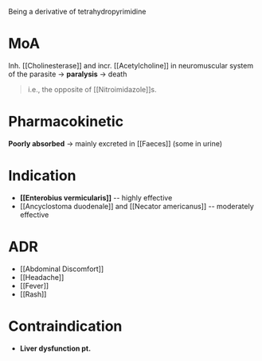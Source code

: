 Being a derivative of tetrahydropyrimidine

# MoA
Inh. [[Cholinesterase]] and incr. [[Acetylcholine]] in neuromuscular system of the parasite -> **paralysis** -> death
> i.e., the opposite of [[Nitroimidazole]]s.

# Pharmacokinetic
**Poorly absorbed** -> mainly excreted in [[Faeces]] (some in urine)

# Indication
- **[[Enterobius vermicularis]]** -- highly effective
- [[Ancyclostoma duodenale]] and [[Necator americanus]] -- moderately effective

# ADR
- [[Abdominal Discomfort]]
- [[Headache]]
- [[Fever]]
- [[Rash]]

# Contraindication
- **Liver dysfunction pt.**